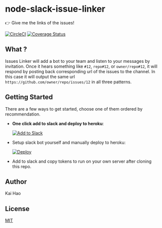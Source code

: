 # node-slack-issue-linker
:point_right: Give me the links of the issues!

[![CircleCI](https://circleci.com/gh/kevin940726/node-slack-issue-linker.svg?style=svg)](https://circleci.com/gh/kevin940726/node-slack-issue-linker) [![Coverage Status](https://coveralls.io/repos/github/kevin940726/node-slack-issue-linker/badge.svg?branch=master)](https://coveralls.io/github/kevin940726/node-slack-issue-linker?branch=master)

## What ?

Issues Linker will add a bot to your team and listen to your messages by invitation. Once it hears something like `#12`, `repo#12`, or `owner/repo#12`, it will respond by posting back corresponding url of the issues to the channel. In this case it will output the same url `https://github.com/owner/repo/issues/12` in all three patterns.


## Getting Started

There are a few ways to get started, choose one of them ordered by recommendation.

- **One click add to slack and deploy to heroku**:

  [![Add to Slack](https://platform.slack-edge.com/img/add_to_slack.png)](https://slack.com/oauth/authorize?&client_id=3960830011.183110350674&scope=bot,chat:write:bot)

- Setup slack bot yourself and manually deploy to heroku:

  [![Deploy](https://www.herokucdn.com/deploy/button.svg)](https://heroku.com/deploy?template=https://github.com/kevin940726/node-slack-issue-linker/tree/master&env[HOST]=github)

- Add to slack and copy tokens to run on your own server after cloning this repo.

## Author

Kai Hao

## License

[MIT](LICENSE)
